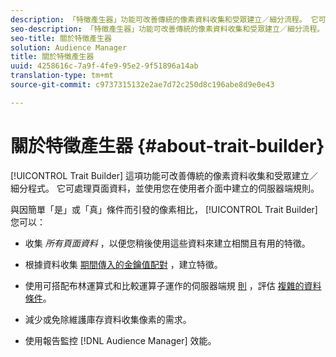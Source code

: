```yaml
---
description: 「特徵產生器」功能可改善傳統的像素資料收集和受眾建立／細分流程。 它可處理頁面資料，並使用您在使用者介面中建立的伺服器端規則。
seo-description: 「特徵產生器」功能可改善傳統的像素資料收集和受眾建立／細分流程。 它可處理頁面資料，並使用您在使用者介面中建立的伺服器端規則。
seo-title: 關於特徵產生器
solution: Audience Manager
title: 關於特徵產生器
uuid: 4258616c-7a9f-4fe9-95e2-9f51896a14ab
translation-type: tm+mt
source-git-commit: c9737315132e2ae7d72c250d8c196abe8d9e0e43

---
```



# 關於特徵產生器 {#about-trait-builder}

[!UICONTROL Trait Builder] 這項功能可改善傳統的像素資料收集和受眾建立／細分程式。 它可處理頁面資料，並使用您在使用者介面中建立的伺服器端規則。

<!-- c_tb_about.xml -->

與因簡單「是」或「真」條件而引發的像素相比， [!UICONTROL Trait Builder] 您可以：

* 收集 *所有頁面資料* ，以便您稍後使用這些資料來建立相關且有用的特徵。
* 根據資料收集 [期間傳入的金鑰值配對](../../reference/key-value-pairs-explained.md) ，建立特徵。
* 使用可搭配布林運算式和比較運算子運作的伺服器端規 [則](../../reference/boolean-expressions-tsb.md) ，評估 [複雜的資料條件](../../features/traits/trait-comparison-operators.md)。

* 減少或免除維護庫存資料收集像素的需求。
* 使用報告監控 [!DNL Audience Manager] 效能。